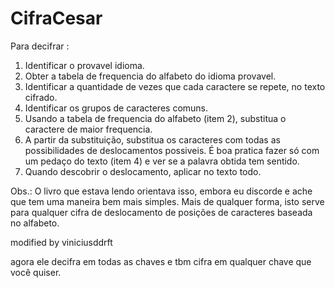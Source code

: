 # CifraCesar

Para decifrar :

1. Identificar o provavel idioma.
2. Obter a tabela de frequencia do alfabeto do idioma provavel.
3. Identificar a quantidade de vezes que cada caractere se repete, no texto cifrado.
4. Identificar os grupos de caracteres comuns.
5. Usando a tabela de frequencia do alfabeto (item 2), substitua o caractere de maior frequencia. 
6. A partir da substituição, substitua os caracteres com todas as possibilidades de deslocamentos possiveis. É boa pratica fazer só com um pedaço do texto (item 4) e ver se a palavra obtida tem sentido.
7. Quando descobrir o deslocamento, aplicar no texto todo.

Obs.: O livro que estava lendo orientava isso, embora eu discorde e ache que tem uma maneira bem mais simples. Mais de qualquer forma, isto serve para qualquer cifra de deslocamento de posições de caracteres baseada no alfabeto.


modified by viniciusddrft

agora ele decifra em todas as chaves e tbm cifra em qualquer chave que você quiser.
